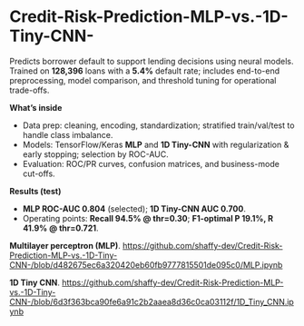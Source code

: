 # Credit-Risk-Prediction-MLP-vs.-1D-Tiny-CNN-
Predicts borrower default to support lending decisions using neural models. Trained on **128,396** loans with a **5.4%** default rate; includes end-to-end preprocessing, model comparison, and threshold tuning for operational trade-offs.

**What’s inside**
- Data prep: cleaning, encoding, standardization; stratified train/val/test to handle class imbalance.
- Models: TensorFlow/Keras **MLP** and **1D Tiny-CNN** with regularization & early stopping; selection by ROC-AUC.
- Evaluation: ROC/PR curves, confusion matrices, and business-mode cut-offs.

**Results (test)**
- **MLP ROC-AUC 0.804** (selected); **1D Tiny-CNN AUC 0.700**.
- Operating points: **Recall 94.5% @ thr=0.30**; **F1-optimal P 19.1%, R 41.9% @ thr=0.721**.

**Multilayer perceptron (MLP)**.
https://github.com/shaffy-dev/Credit-Risk-Prediction-MLP-vs.-1D-Tiny-CNN-/blob/d482675ec6a320420eb60fb9777815501de095c0/MLP.ipynb

**1D Tiny CNN**.
https://github.com/shaffy-dev/Credit-Risk-Prediction-MLP-vs.-1D-Tiny-CNN-/blob/6d3f363bca90fe6a91c2b2aaea8d36c0ca03112f/1D_Tiny_CNN.ipynb
